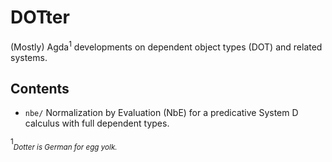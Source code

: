 # DOTter

(Mostly) Agda<sup>1</sup> developments on dependent object types (DOT) and related systems.

## Contents

* `nbe/` Normalization by Evaluation (NbE) for a predicative System D calculus with
full dependent types.

<sup>1</sup><sub>_Dotter is German for egg yolk._</sub>
